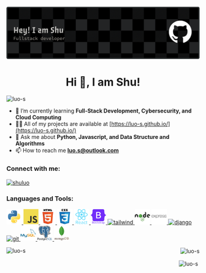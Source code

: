 ![MasterHead](./github-header-banner.png)

<h1 align="center">Hi 👋, I am Shu!</h1>

<p align="left">
  <img
    src="https://komarev.com/ghpvc/?username=luo-s&label=Profile%20views&color=0e75b6&style=flat"
    alt="luo-s"
  />
</p>

- 🌱 I’m currently learning **Full-Stack Development, Cybersecurity, and Cloud Computing**
- 👨‍💻 All of my projects are available at
  [https://luo-s.github.io/](https://luo-s.github.io/)
- 💬 Ask me about **Python, Javascript, and Data Structure and Algorithms**
- 📫 How to reach me **luo.s@outlook.com**

<h3 align="left">Connect with me:</h3>
<p align="left">
  <a href="https://linkedin.com/in/shuluo" target="blank"
    ><img
      align="center"
      src="https://raw.githubusercontent.com/rahuldkjain/github-profile-readme-generator/master/src/images/icons/Social/linked-in-alt.svg"
      alt="shuluo"
      height="30"
      width="40"
  /></a>
</p>

<h3 align="left">Languages and Tools:</h3>
<p align="left">
    <a 
    href="https://www.python.org/" 
    target="_blank" 
    rel="noreferrer">
    <img
      src="https://raw.githubusercontent.com/devicons/devicon/master/icons/python/python-original.svg"
      alt="python"
      width="40"
      height="40"
    />
    <a 
    href="https://developer.mozilla.org/en-US/docs/Web/JavaScript" 
    target="_blank" 
    rel="noreferrer">
    <img
      src="https://raw.githubusercontent.com/devicons/devicon/master/icons/javascript/javascript-original.svg"
      alt="javascript"
      width="40"
      height="40"
    />
  </a>
  </a>
  <!-- <a 
    href="https://www.w3schools.com/c/c_intro.php" 
    target="_blank" 
    rel="noreferrer">
    <img
      src="https://raw.githubusercontent.com/devicons/devicon/master/icons/c/c-original.svg"
      alt="c"
      width="40"
      height="40"
    />
  </a> -->
  <!-- <a 
    href="https://isocpp.org/" 
    target="_blank" 
    rel="noreferrer">
    <img
      src="https://raw.githubusercontent.com/devicons/devicon/master/icons/cplusplus/cplusplus-original.svg"
      alt="cpp"
      width="40"
      height="40"
    />
  </a> -->
  <!-- <a 
    href="https://www.java.com" 
    target="_blank" 
    rel="noreferrer">
    <img
      src="https://raw.githubusercontent.com/devicons/devicon/master/icons/java/java-original.svg"
      alt="java"
      width="40"
      height="40"
    />
  </a> -->
  <a 
      href="https://developer.mozilla.org/en-US/docs/Web/HTML" 
      target="_blank" 
      rel="noreferrer">
  <img
        src="https://raw.githubusercontent.com/devicons/devicon/master/icons/html5/html5-original-wordmark.svg"
        alt="html5"
        width="40"
        height="40"
      />
  </a>
  <a 
      href="https://developer.mozilla.org/en-US/docs/Web/CSS" 
      target="_blank" 
      rel="noreferrer">
  <img
        src="https://raw.githubusercontent.com/devicons/devicon/master/icons/css3/css3-original-wordmark.svg"
        alt="css3"
        width="40"
        height="40"
      />
  </a>
  <a 
      href="https://react.dev/" 
      target="_blank" 
      rel="noreferrer">
  <img
        src="https://raw.githubusercontent.com/devicons/devicon/master/icons/react/react-original-wordmark.svg"
        alt="react"
        width="40"
        height="40"
      />
  </a>  
  <a 
      href="https://getbootstrap.com" 
      target="_blank" 
      rel="noreferrer">
  <img
        src="https://raw.githubusercontent.com/devicons/devicon/master/icons/bootstrap/bootstrap-plain-wordmark.svg"
        alt="bootstrap"
        width="40"
        height="40"
      />
  </a>
  <a 
      href="https://tailwindcss.com/" 
      target="_blank" 
      rel="noreferrer">
  <img
        src="https://www.vectorlogo.zone/logos/tailwindcss/tailwindcss-icon.svg"
        alt="tailwind"
        width="40"
        height="40"
      />
  </a>
  <!-- <a 
      href="https://reactnative.dev/" 
      target="_blank" 
      rel="noreferrer">
  <img
        src="https://reactnative.dev/img/header_logo.svg"
        alt="react native"
        width="40"
        height="40"
      />
  </a>    -->
  <a 
      href="https://nodejs.org" 
      target="_blank" 
      rel="noreferrer">
  <img
        src="https://raw.githubusercontent.com/devicons/devicon/master/icons/nodejs/nodejs-original-wordmark.svg"
        alt="nodejs"
        width="40"
        height="40"
      />
  </a>
  <a 
      href="https://expressjs.com" 
      target="_blank" 
      rel="noreferrer">
  <img
        src="https://raw.githubusercontent.com/devicons/devicon/master/icons/express/express-original-wordmark.svg"
        alt="express"
        width="40"
        height="40"
      />
  </a>
  <a 
      href="https://www.djangoproject.com/" 
      target="_blank" 
      rel="noreferrer">
  <img
        src="https://cdn.worldvectorlogo.com/logos/django.svg"
        alt="django"
        width="40"
        height="40"
      />
  </a>
  <!-- <a 
      href="https://www.djangoproject.com/" 
      target="_blank" 
      rel="noreferrer">
  <img
        src="https://www.vectorlogo.zone/logos/springio/springio-icon.svg"
        alt="spring boot"
        width="40"
        height="40"
      />
  </a>    -->
  <a 
      href="https://git-scm.com/" 
      target="_blank" 
      rel="noreferrer">
  <img
        src="https://www.vectorlogo.zone/logos/git-scm/git-scm-icon.svg"
        alt="git"
        width="40"
        height="40"
      />
  </a>
  <a 
      href="https://www.mysql.com/" 
      target="_blank" 
      rel="noreferrer">
  <img
        src="https://raw.githubusercontent.com/devicons/devicon/master/icons/mysql/mysql-original-wordmark.svg"
        alt="mysql"
        width="40"
        height="40"
      />
  </a>
  <a 
      href="https://www.postgresql.org/" 
      target="_blank" 
      rel="noreferrer">
  <img
        src="https://raw.githubusercontent.com/devicons/devicon/master/icons/postgresql/postgresql-original-wordmark.svg"
        alt="postgresql"
        width="40"
        height="40"
      />
  </a>
  <a 
      href="https://www.mongodb.com/" 
      target="_blank" 
      rel="noreferrer">
  <img
        src="https://raw.githubusercontent.com/devicons/devicon/master/icons/mongodb/mongodb-original-wordmark.svg"
        alt="mongoDB"
        width="40"
        height="40"
      />
  </a>
  <!-- <a 
      href="https://redis.io/" 
      target="_blank" 
      rel="noreferrer">
  <img
        src="https://raw.githubusercontent.com/devicons/devicon/master/icons/redis/redis-original-wordmark.svg"
        alt="redis"
        width="40"
        height="40"
      />
  </a> -->
  <!-- <a 
      href="https://www.chartjs.org/" 
      target="_blank" 
      rel="noreferrer">
  <img
        src="https://www.chartjs.org/media/logo-title.svg"
        alt="chart.js"
        width="40"
        height="40"
      />
  </a> -->
  <!-- <a 
      href="https://jestjs.io/" 
      target="_blank" 
      rel="noreferrer">
  <img
        src="https://www.vectorlogo.zone/logos/jestjsio/jestjsio-icon.svg"
        alt="jest"
        width="40"
        height="40"
      />
  </a>
  <a 
      href="https://mochajs.org/" 
      target="_blank" 
      rel="noreferrer">
  <img
        src="https://www.vectorlogo.zone/logos/mochajs/mochajs-icon.svg"
        alt="mocha"
        width="40"
        height="40"
      />
  </a>
  <a 
      href="https://jasmine.github.io/index.html" 
      target="_blank" 
      rel="noreferrer">
  <img
        src="https://www.vectorlogo.zone/logos/jasmine/jasmine-icon.svg"
        alt="jasmine"
        width="40"
        height="40"
      />
  </a>
  <a 
      href="https://www.cypress.io/" 
      target="_blank" 
      rel="noreferrer">
  <img
        src="https://raw.githubusercontent.com/simple-icons/simple-icons/6e46ec1fc23b60c8fd0d2f2ff46db82e16dbd75f/icons/cypress.svg"
        alt="cypress"
        width="40"
        height="40"
      />
  </a> -->
</p>

<p>
  <img
    align="left"
    src="https://github-readme-stats.vercel.app/api/top-langs?username=luo-s&show_icons=true&locale=en&layout=compact"
    alt="luo-s"
    width="450"
    height="200"
  />
</p>

<p>
  &nbsp;<img
    align="center"
    src="https://github-readme-stats.vercel.app/api?username=luo-s&show_icons=true&locale=en"
    alt="luo-s"
    width="450"
    height="200"
  />
</p>

<p>
  <img
    align="center"
    src="https://github-readme-streak-stats.herokuapp.com/?user=luo-s"
    alt="luo-s"
    width="450"
    height="200"
  />
</p>
